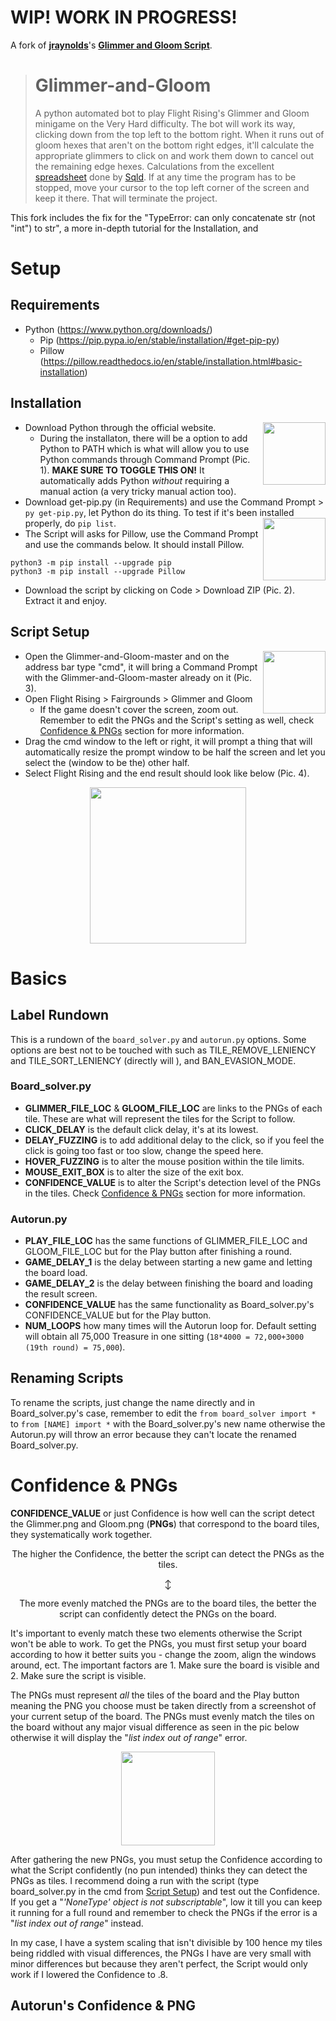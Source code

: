 # WIP! WORK IN PROGRESS!
A fork of [**jraynolds**](https://github.com/jraynolds)'s [**Glimmer and Gloom Script**](https://github.com/jraynolds/Glimmer-and-Gloom).
> # Glimmer-and-Gloom
> A python automated bot to play Flight Rising's Glimmer and Gloom minigame on the Very Hard difficulty.
> The bot will work its way, clicking down from the top left to the bottom right. When it runs out of gloom hexes that aren't on the bottom right edges, it'll calculate the appropriate glimmers to click on and work them down to cancel out the remaining edge hexes. Calculations from the excellent <a href="https://docs.google.com/spreadsheets/d/1zrLIjer2FKmknXpyopCSEfVDdEP5rgxWsTOBVFkW8lQ/edit#gid=0">spreadsheet</a> done by <a href="https://flightrising.com/main.php?p=lair&tab=userpage&id=186567">Sqld</a>.
> If at any time the program has to be stopped, move your cursor to the top left corner of the screen and keep it there. That will terminate the project.

This fork includes the fix for the "TypeError: can only concatenate str (not "int") to str", a more in-depth tutorial for the Installation, and 

# Setup
## Requirements
- Python (https://www.python.org/downloads/)
  - Pip (https://pip.pypa.io/en/stable/installation/#get-pip-py)
  - Pillow (https://pillow.readthedocs.io/en/stable/installation.html#basic-installation)

## Installation
- Download Python through the official website.<img align="right" height="100" src="https://user-images.githubusercontent.com/102916830/198846955-49a9a00f-7de5-4e2b-bbd1-18a122bd9349.png">
  - During the installaton, there will be a option to add Python to PATH which is what will allow you to use Python commands through Command Prompt (Pic. 1). **MAKE SURE TO TOGGLE THIS ON!** It automatically adds Python _without_ requiring a manual action (a very tricky manual action too).
- Download get-pip.py (in Requirements) and use the Command Prompt > `py get-pip.py`, let Python do its thing. To test if it's been installed properly, do `pip list`.<img align="right" height="100" src="https://user-images.githubusercontent.com/102916830/198846956-62dd0a63-9859-4e62-849d-2728b992beba.png">
- The Script will asks for Pillow, use the Command Prompt and use the commands below. It should install Pillow.
```
python3 -m pip install --upgrade pip
python3 -m pip install --upgrade Pillow
``` 
- Download the script by clicking on Code > Download ZIP (Pic. 2). Extract it and enjoy.

## Script Setup
<img align="right" height="100" src="https://user-images.githubusercontent.com/102916830/198889205-8600019f-fb9e-4985-b967-61c464ac2cfb.png">

- Open the Glimmer-and-Gloom-master and on the address bar type "cmd", it will bring a Command Prompt with the Glimmer-and-Gloom-master already on it (Pic. 3).
- Open Flight Rising > Fairgrounds > Glimmer and Gloom
  - If the game doesn't cover the screen, zoom out. Remember to edit the PNGs and the Script's setting as well, check [Confidence & PNGs](https://github.com/HjOtal-1/Glimmer-and-Gloom/blob/master/README.md#confidence--pngs) section for more information. 
- Drag the cmd window to the left or right, it will prompt a thing that will automatically resize the prompt window to be half the screen and let you select the (window to be the) other half.
- Select Flight Rising and the end result should look like below (Pic. 4).

<p align="center"><img height="250" src="https://user-images.githubusercontent.com/102916830/198889212-77617e8a-ae71-4444-9951-4d7d7b77b337.png"></p>

# Basics
## Label Rundown
This is a rundown of the `board_solver.py` and `autorun.py` options. Some options are best not to be touched with such as TILE_REMOVE_LENIENCY and TILE_SORT_LENIENCY (directly will ), and BAN_EVASION_MODE.
### Board_solver.py
- **GLIMMER_FILE_LOC** & **GLOOM_FILE_LOC** are links to the PNGs of each tile. These are what will represent the tiles for the Script to follow.
- **CLICK_DELAY** is the default click delay, it's at its lowest.
- **DELAY_FUZZING** is to add additional delay to the click, so if you feel the click is going too fast or too slow, change the speed here.
- **HOVER_FUZZING** is to alter the mouse position within the tile limits.
- **MOUSE_EXIT_BOX** is to alter the size of the exit box.
- **CONFIDENCE_VALUE** is to alter the Script's detection level of the PNGs in the tiles. Check [Confidence & PNGs](https://github.com/HjOtal-1/Glimmer-and-Gloom/blob/master/README.md#confidence--pngs) section for more information.
### Autorun.py
- **PLAY_FILE_LOC** has the same functions of GLIMMER_FILE_LOC and GLOOM_FILE_LOC but for the Play button after finishing a round.
- **GAME_DELAY_1** is the delay between starting a new game and letting the board load.
- **GAME_DELAY_2** is the delay between finishing the board and loading the result screen.
- **CONFIDENCE_VALUE** has the same functionality as Board_solver.py's CONFIDENCE_VALUE but for the Play button.
- **NUM_LOOPS** how many times will the Autorun loop for. Default setting will obtain all 75,000 Treasure in one sitting (`18*4000 = 72,000+3000 (19th round) = 75,000`).

## Renaming Scripts
To rename the scripts, just change the name directly and in Board_solver.py's case, remember to edit the `from board_solver import *` to `from [NAME] import *` with the Board_solver.py's new name otherwise the Autorun.py will throw an error because they can't locate the renamed Board_solver.py.

# Confidence & PNGs
**CONFIDENCE_VALUE** or just Confidence is how well can the script detect the Glimmer.png and Gloom.png (**PNGs**) that correspond to the board tiles, they systematically work together.
<p align="center">The higher the Confidence, the better the script can detect the PNGs as the tiles.</p>
<p align="center">↕</p>
<p align="center">The more evenly matched the PNGs are to the board tiles, the better the script can confidently detect the PNGs on the board.</p>
It's important to evenly match these two elements otherwise the Script won't be able to work. To get the PNGs, you must first setup your board according to how it better suits you - change the zoom, align the windows around, ect. The important factors are 1. Make sure the board is visible and 2. Make sure the script is visible.

The PNGs must represent _all_ the tiles of the board and the Play button meaning the PNG you choose must be taken directly from a screenshot of your current setup of the board. The PNGs must evenly match the tiles on the board without any major visual difference as seen in the pic below otherwise it will display the "_list index out of range_" error.
<p align="center"><img height="150" src="https://user-images.githubusercontent.com/102916830/198897941-416dac1f-4fd9-4417-adf9-0d2252b03802.png"></p>

After gathering the new PNGs, you must setup the Confidence according to what the Script confidently (no pun intended) thinks they can detect the PNGs as tiles. I recommend doing a run with the script (type board_solver.py in the cmd from [Script Setup](https://github.com/HjOtal-1/Glimmer-and-Gloom/blob/master/README.md#script-setup)) and test out the Confidence. If you get a "_'NoneType' object is not subscriptable_", low it till you can keep it running for a full round and remember to check the PNGs if the error is a "_list index out of range_" instead.

In my case, I have a system scaling that isn't divisible by 100 hence my tiles being riddled with visual differences, the PNGs I have are very small with minor differences but because they aren't perfect, the Script would only work if I lowered the Confidence to .8.

## Autorun's Confidence & PNG
